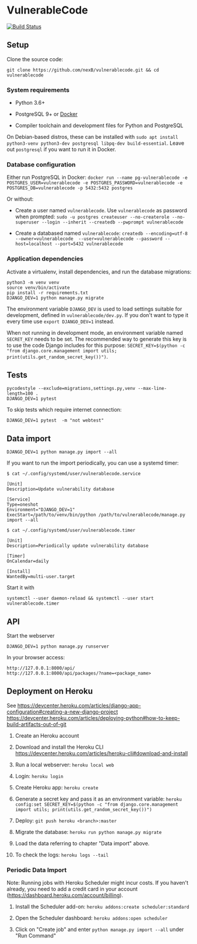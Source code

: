 # VulnerableCode

[![Build Status](https://travis-ci.org/nexB/vulnerablecode.svg?branch=develop)](https://travis-ci.org/nexB/vulnerablecode)

## Setup

Clone the source code:

```
git clone https://github.com/nexB/vulnerablecode.git && cd vulnerablecode
```

### System requirements

- Python 3.6+

- PostgreSQL 9+ or [Docker](https://hub.docker.com/search/?type=edition&offering=community)

- Compiler toolchain and development files for Python and PostgreSQL

On Debian-based distros, these can be installed with `sudo apt install python3-venv python3-dev postgresql libpq-dev build-essential`. Leave out `postgresql` if you want to run it in Docker.

### Database configuration

Either run PostgreSQL in Docker:
`docker run --name pg-vulnerablecode -e POSTGRES_USER=vulnerablecode -e POSTGRES_PASSWORD=vulnerablecode -e POSTGRES_DB=vulnerablecode -p 5432:5432 postgres`

Or without:

- Create a user named `vulnerablecode`. Use `vulnerablecode` as password when prompted:
  `sudo -u postgres createuser --no-createrole --no-superuser --login --inherit --createdb --pwprompt vulnerablecode`

- Create a databased named `vulnerablecode`:
  `createdb --encoding=utf-8 --owner=vulnerablecode  --user=vulnerablecode --password --host=localhost --port=5432 vulnerablecode`

### Application dependencies

Activate a virtualenv, install dependencies, and run the database migrations:

```
python3 -m venv venv
source venv/bin/activate
pip install -r requirements.txt
DJANGO_DEV=1 python manage.py migrate
```

The environment variable `DJANGO_DEV` is used to load settings suitable for development, defined in `vulnerablecode/dev.py`. If you don't want to type
it every time use `export DJANGO_DEV=1` instead.

When not running in development mode, an environment variable named `SECRET_KEY` needs to be set. The recommended way to generate this key is to use
the code Django includes for this purpose: `SECRET_KEY=$(python -c "from django.core.management import utils; print(utils.get_random_secret_key())")`.

## Tests

```
pycodestyle --exclude=migrations,settings.py,venv --max-line-length=100 .
DJANGO_DEV=1 pytest 
```
To skip tests which require internet connection:
```
DJANGO_DEV=1 pytest  -m "not webtest"
```
## Data import

```
DJANGO_DEV=1 python manage.py import --all
```

If you want to run the import periodically, you can use a systemd timer:

```
$ cat ~/.config/systemd/user/vulnerablecode.service

[Unit]
Description=Update vulnerability database

[Service]
Type=oneshot
Environment="DJANGO_DEV=1"
ExecStart=/path/to/venv/bin/python /path/to/vulnerablecode/manage.py import --all

$ cat ~/.config/systemd/user/vulnerablecode.timer

[Unit]
Description=Periodically update vulnerability database

[Timer]
OnCalendar=daily

[Install]
WantedBy=multi-user.target
```

Start it with

```
systemctl --user daemon-reload && systemctl --user start vulnerablecode.timer
```

## API

Start the webserver

```
DJANGO_DEV=1 python manage.py runserver
```

In your browser access:

```
http://127.0.0.1:8000/api/
http://127.0.0.1:8000/api/packages/?name=<package_name>
```

## Deployment on Heroku

See https://devcenter.heroku.com/articles/django-app-configuration#creating-a-new-django-project
https://devcenter.heroku.com/articles/deploying-python#how-to-keep-build-artifacts-out-of-git

1. Create an Heroku account

2. Download and install the Heroku CLI https://devcenter.heroku.com/articles/heroku-cli#download-and-install

3. Run a local webserver: `heroku local web`

4. Login: `heroku login`

5. Create Heroku app: `heroku create`

6. Generate a secret key and pass it as an environment variable: `heroku config:set SECRET_KEY=$(python -c "from django.core.management import utils; print(utils.get_random_secret_key())")`

7. Deploy: `git push heroku <branch>:master`

8. Migrate the database: `heroku run python manage.py migrate`

9. Load the data referring to chapter "Data import" above.

10. To check the logs: `heroku logs --tail`

### Periodic Data Import

Note: Running jobs with Heroku Scheduler might incur costs. If you haven't already, you need to add a credit card in your account (https://dashboard.heroku.com/account/billing).

1. Install the Scheduler add-on: `heroku addons:create scheduler:standard`

2. Open the Scheduler dashboard: `heroku addons:open scheduler`

3. Click on "Create job" and enter `python manage.py import --all` under "Run Command"
